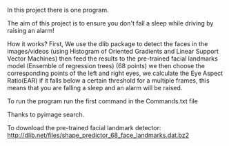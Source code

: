 In this project there is one program.

The aim of this project is to ensure you don't fall a sleep while driving by raising an
alarm!

How it works? First, We use the dlib package to detect the faces in the images/videos 
(using Histogram of Oriented Gradients and Linear Support Vector Machines) then feed the
results to the pre-trained facial landmarks model (Ensemble of regression trees) (68 points)
we then choose the corresponding points of the left and right eyes, we calculate the 
Eye Aspect Ratio(EAR) if it falls below a certain threshold for a multiple frames,
this means that you are falling a sleep and an alarm will be raised.

To run the program run the first command in the Commands.txt file

Thanks to pyimage search. 

To download the pre-trained facial landmark detector:
http://dlib.net/files/shape_predictor_68_face_landmarks.dat.bz2